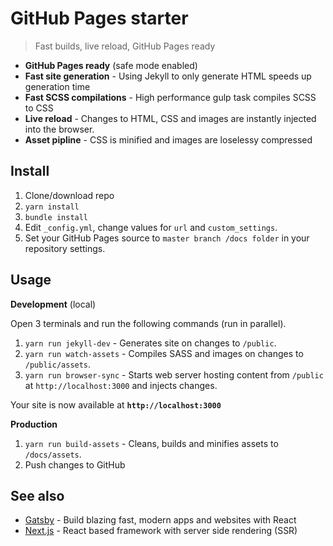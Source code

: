 # GitHub Pages starter
> Fast builds, live reload, GitHub Pages ready

* **GitHub Pages ready** (safe mode enabled)
* **Fast site generation** - Using Jekyll to only generate HTML speeds up generation time
* **Fast SCSS compilations** - High performance gulp task compiles SCSS to CSS
* **Live reload** - Changes to HTML, CSS and images are instantly injected into the browser.
* **Asset pipline** - CSS is minified and images are loselessy compressed

## Install
1. Clone/download repo
2. `yarn install`
3. `bundle install`
4. Edit `_config.yml`, change values for `url` and `custom_settings`.
5. Set your GitHub Pages source to `master branch /docs folder` in your repository settings.

## Usage
**Development** (local)

Open 3 terminals and run the following commands (run in parallel).

1. `yarn run jekyll-dev` - Generates site on changes to `/public`.
2. `yarn run watch-assets` - Compiles SASS and images on changes to `/public/assets`.
3. `yarn run browser-sync` - Starts web server hosting content from `/public` at `http://localhost:3000` and injects changes.

Your site is now available at **`http://localhost:3000`**

**Production**

1. `yarn run build-assets` - Cleans, builds and minifies assets to `/docs/assets`.
2. Push changes to GitHub


## See also
* [Gatsby](https://github.com/gatsbyjs/gatsby) - Build blazing fast, modern apps and websites with React
* [Next.js](https://github.com/zeit/next.js) - React based framework with server side rendering (SSR)
